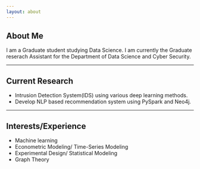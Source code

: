 ```yaml
---
layout: about 
---
```


## About Me
I am a Graduate student studying Data Science. 
I am currently the Graduate reserach Assistant for the Department of Data Science and Cyber Security. 

-----
## Current Research
* Intrusion Detection System(IDS) using various deep learning methods.
* Develop NLP based recommendation system using PySpark and Neo4j.

-----

## Interests/Experience
- Machine learning
- Econometric Modeling/ Time-Series Modeling
- Experimental Design/ Statistical Modeling
- Graph Theory

